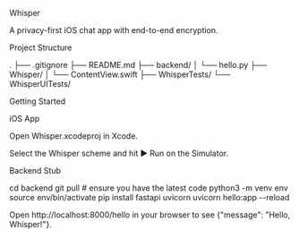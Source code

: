 Whisper

A privacy-first iOS chat app with end-to-end encryption.

Project Structure

.
├── .gitignore
├── README.md
├── backend/
│   └── hello.py
├── Whisper/
│   └── ContentView.swift
├── WhisperTests/
└── WhisperUITests/

Getting Started

iOS App

Open Whisper.xcodeproj in Xcode.

Select the Whisper scheme and hit ▶️ Run on the Simulator.

Backend Stub

cd backend
git pull  # ensure you have the latest code
python3 -m venv env
source env/bin/activate
pip install fastapi uvicorn
uvicorn hello:app --reload

Open http://localhost:8000/hello in your browser to see {"message": "Hello, Whisper!"}.
